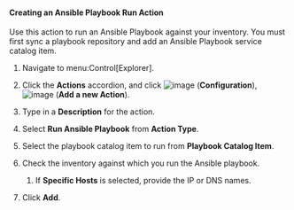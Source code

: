 #### Creating an Ansible Playbook Run Action

Use this action to run an Ansible Playbook against your inventory. You
must first sync a playbook repository and add an Ansible Playbook
service catalog item.

1.  Navigate to menu:Control\[Explorer\].

2.  Click the **Actions** accordion, and click
    ![image](../images/1847.png) (**Configuration**),
    ![image](../images/1862.png) (**Add a new Action**).

3.  Type in a **Description** for the action.

4.  Select **Run Ansible Playbook** from **Action Type**.

5.  Select the playbook catalog item to run from **Playbook Catalog
    Item**.

6.  Check the inventory against which you run the Ansible playbook.

    1.  If **Specific Hosts** is selected, provide the IP or DNS names.

7.  Click **Add**.
